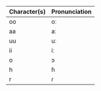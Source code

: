 
| Character(s) | Pronunciation |
|--------------|---------------|
| oo           | oː            |
| aa           | aː            |
| uu           | uː            |
| ii           | iː            |
| o            | ɔ             |
| h            | ɦ             |
| r            | ɾ             |
